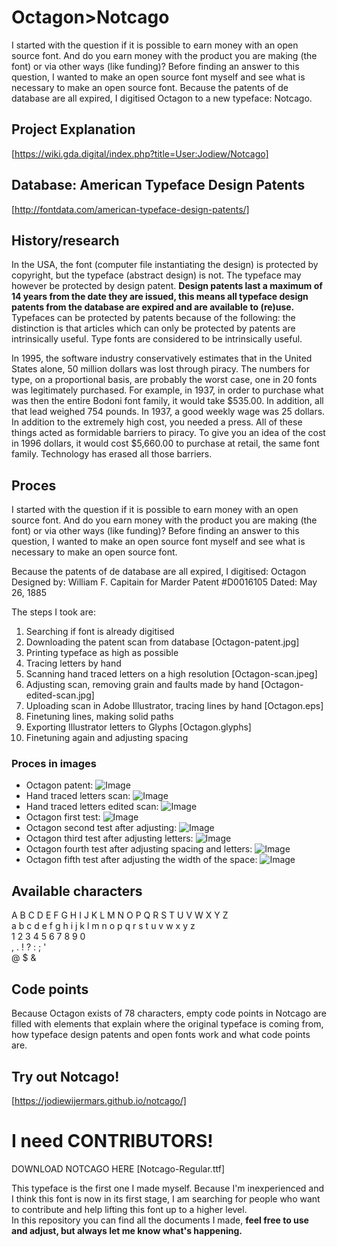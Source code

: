 # Octagon>Notcago
I started with the question if it is possible to earn money with an open source font. And do you earn money with the product you are making (the font) or via other ways (like funding)? Before finding an answer to this question, I wanted to make an open source font myself and see what is necessary to make an open source font. Because the patents of de database are all expired, I digitised Octagon to a new typeface: Notcago.

## Project Explanation
[https://wiki.gda.digital/index.php?title=User:Jodiew/Notcago]

## Database: American Typeface Design Patents
[http://fontdata.com/american-typeface-design-patents/]

## History/research
In the USA, the font (computer file instantiating the design) is protected by copyright, but the typeface (abstract design) is not. The typeface may however be protected by design patent. <b> Design patents last a maximum of 14 years from the date they are issued, this means all typeface design patents from the database are expired and are available to (re)use.</b>
Typefaces can be protected by patents because of the following: the distinction is that articles which can only be protected by patents are intrinsically useful. Type fonts are considered to be intrinsically useful. 

In 1995, the software industry conservatively estimates that in the United States alone, 50 million dollars was lost through piracy. The numbers for type, on a proportional basis, are probably the worst case, one in 20 fonts was legitimately purchased. For example, in 1937, in order to purchase what was then the entire Bodoni font family, it would take $535.00. In addition, all that lead weighed 754 pounds. In 1937, a good weekly wage was 25 dollars. In addition to the extremely high cost, you needed a press. All of these things acted as formidable barriers to piracy. To give you an idea of the cost in 1996 dollars, it would cost $5,660.00 to purchase at retail, the same font family. Technology has erased all those barriers. 

## Proces

I started with the question if it is possible to earn money with an open source font. And do you earn money with the product you are making (the font) or via other ways (like funding)?
Before finding an answer to this question, I wanted to make an open source font myself and see what is necessary to make an open source font.

Because the patents of de database are all expired, I digitised:
Octagon 
Designed by: William F. Capitain for Marder
Patent #D0016105
Dated: May 26, 1885 

The steps I took are: 
1. Searching if font is already digitised 
2. Downloading the patent scan from database [Octagon-patent.jpg]
3. Printing typeface as high as possible 
4. Tracing letters by hand 
5. Scanning hand traced letters on a high resolution [Octagon-scan.jpeg]
6. Adjusting scan, removing grain and faults made by hand [Octagon-edited-scan.jpg]
7. Uploading scan in Adobe Illustrator, tracing lines by hand [Octagon.eps]
8. Finetuning lines, making solid paths 
9. Exporting Illustrator letters to Glyphs [Octagon.glyphs] 
10. Finetuning again and adjusting spacing 


### Proces in images

+ Octagon patent:
![Image](Octagon-patent.jpg)<br>
+ Hand traced letters scan: 
![Image](Octagon-scan.jpeg)<br>
+ Hand traced letters edited scan: 
![Image](Octagon-edited-scan.jpg)<br>
+ Octagon first test:
![Image](octagon-tests.jpg)<br>
+ Octagon second test after adjusting:
![Image](octagon-tests2.jpg)<br>
+ Octagon third test after adjusting letters:
![Image](octagon-tests3.jpg)<br>
+ Octagon fourth test after adjusting spacing and letters:
![Image](octagon-tests4.jpg)<br>
+ Octagon fifth test after adjusting the width of the space:
![Image](octagon-tests5.jpg)<br>

## Available characters
A B C D E F G H I J K L M N O P Q R S T U V W X Y Z <br>
a b c d e f g h i j k l m n o p q r s t u v w x y z <br>
1 2 3 4 5 6 7 8 9 0<br>
, . ! ? : ; ' <br>
@ $ & <br>

## Code points
Because Octagon exists of 78 characters, empty code points in Notcago are filled with elements that explain where the original typeface is coming from, how typeface design patents and open fonts work and what code points are.

## Try out Notcago! 

[https://jodiewijermars.github.io/notcago/]

# I need CONTRIBUTORS! 

DOWNLOAD NOTCAGO HERE [Notcago-Regular.ttf]

This typeface is the first one I made myself. Because I'm inexperienced and I think this font is now in its first stage, I am searching for people who want to contribute and help lifting this font up to a higher level.
<br>
In this repository you can find all the documents I made, <b>feel free to use and adjust, but always let me know what's happening. </b>
